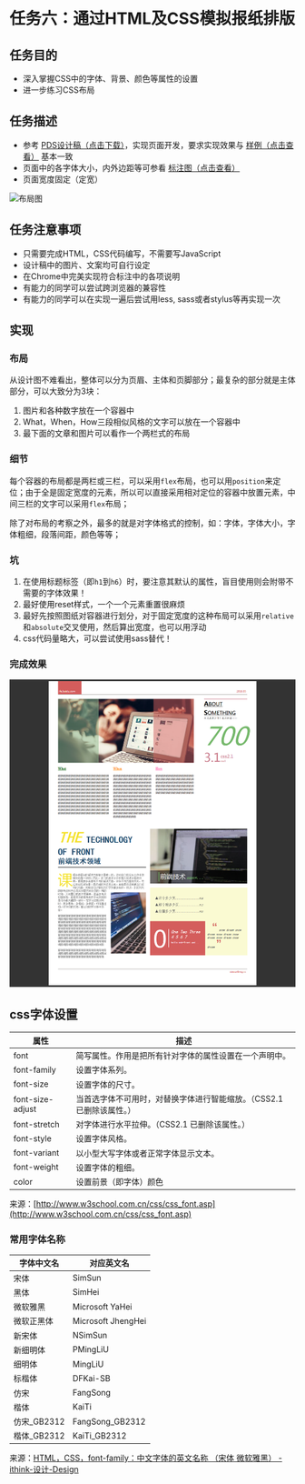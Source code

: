 # 任务六：通过HTML及CSS模拟报纸排版

## 任务目的

- 深入掌握CSS中的字体、背景、颜色等属性的设置
- 进一步练习CSS布局

## 任务描述

- 参考 [PDS设计稿（点击下载）](http://7xrp04.com1.z0.glb.clouddn.com/task_1_6_1.psd)，实现页面开发，要求实现效果与 [样例（点击查看）](http://7xrp04.com1.z0.glb.clouddn.com/task_1_6_2.jpg) 基本一致
- 页面中的各字体大小，内外边距等可参看 [标注图（点击查看）](http://7xrp04.com1.z0.glb.clouddn.com/task_1_6_3.jpg)
- 页面宽度固定（定宽）

![布局图](http://7xrp04.com1.z0.glb.clouddn.com/task_1_6_2.jpg)

## 任务注意事项

- 只需要完成HTML，CSS代码编写，不需要写JavaScript
- 设计稿中的图片、文案均可自行设定
- 在Chrome中完美实现符合标注中的各项说明
- 有能力的同学可以尝试跨浏览器的兼容性
- 有能力的同学可以在实现一遍后尝试用less, sass或者stylus等再实现一次



## 实现

### 布局

从设计图不难看出，整体可以分为页眉、主体和页脚部分；最复杂的部分就是主体部分，可以大致分为3块：

1. 图片和各种数字放在一个容器中
2. What，When，How三段相似风格的文字可以放在一个容器中
3. 最下面的文章和图片可以看作一个两栏式的布局

### 细节

每个容器的布局都是两栏或三栏，可以采用`flex`布局，也可以用`position`来定位；由于全是固定宽度的元素，所以可以直接采用相对定位的容器中放置元素，中间三栏的文字可以采用`flex`布局；

除了对布局的考察之外，最多的就是对字体格式的控制，如：字体，字体大小，字体粗细，段落间距，颜色等等；



### 坑

1. 在使用标题标签（即`h1`到`h6`）时，要注意其默认的属性，盲目使用则会附带不需要的字体效果！
2. 最好使用reset样式，一个一个元素重置很麻烦
3. 最好先按照图纸对容器进行划分，对于固定宽度的这种布局可以采用`relative`和`absolute`交叉使用，然后算出宽度，也可以用浮动
4. css代码量略大，可以尝试使用sass替代！



### 完成效果

![实现后](task_6.png)

## css字体设置

| 属性               | 描述                                     |
| ---------------- | -------------------------------------- |
| font             | 简写属性。作用是把所有针对字体的属性设置在一个声明中。            |
| font-family      | 设置字体系列。                                |
| font-size        | 设置字体的尺寸。                               |
| font-size-adjust | 当首选字体不可用时，对替换字体进行智能缩放。（CSS2.1 已删除该属性。） |
| font-stretch     | 对字体进行水平拉伸。（CSS2.1 已删除该属性。）             |
| font-style       | 设置字体风格。                                |
| font-variant     | 以小型大写字体或者正常字体显示文本。                     |
| font-weight      | 设置字体的粗细。                               |
| color            | 设置前景（即字体）颜色                            |

来源：[http://www.w3school.com.cn/css/css_font.asp](http://www.w3school.com.cn/css/css_font.asp)

### 常用字体名称

| 字体中文名     | 对应英文名              |
| --------- | ------------------ |
| 宋体        | SimSun             |
| 黑体        | SimHei             |
| 微软雅黑      | Microsoft YaHei    |
| 微软正黑体     | Microsoft JhengHei |
| 新宋体       | NSimSun            |
| 新细明体      | PMingLiU           |
| 细明体       | MingLiU            |
| 标楷体       | DFKai-SB           |
| 仿宋        | FangSong           |
| 楷体        | KaiTi              |
| 仿宋_GB2312 | FangSong_GB2312    |
| 楷体_GB2312 | KaiTi_GB2312       |

来源：[HTML，CSS，font-family：中文字体的英文名称 （宋体 微软雅黑） - ithink-设计-Design](http://www.xwbetter.com/font-family/)

